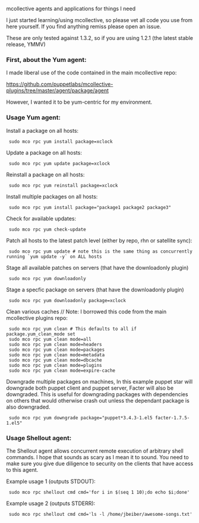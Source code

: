 mcollective agents and applications for things I need

I just started learning/using mcollective, so please vet all code you use from here yourself.  If you find anything remiss please open an issue.

These are only tested against 1.3.2, so if you are using 1.2.1 (the latest stable release, YMMV)

### First, about the Yum agent:
I made liberal use of the code contained in the main mcollective repo:

  https://github.com/puppetlabs/mcollective-plugins/tree/master/agent/package/agent

However, I wanted it to be yum-centric for my environment.

### Usage Yum agent:

Install a package on all hosts:

     sudo mco rpc yum install package=xclock

Update a package on all hosts:

     sudo mco rpc yum update package=xclock

Reinstall a package on all hosts:

     sudo mco rpc yum reinstall package=xclock

Install multiple packages on all hosts:

     sudo mco rpc yum install package="package1 package2 package3"

Check for available updates:

     sudo mco rpc yum check-update

Patch all hosts to the latest patch level (either by repo, rhn or satellite sync):

     sudo mco rpc yum update # note this is the same thing as concurrently running `yum update -y` on ALL hosts 

Stage all available patches on servers (that have the downloadonly plugin)
  
     sudo mco rpc yum downloadonly

Stage a specfic package on servers (that have the downloadonly plugin)
  
     sudo mco rpc yum downloadonly package=xclock

Clean various caches // Note: I borrowed this code from the main mcollective plugins repo:

     sudo mco rpc yum clean # This defaults to all if package.yum_clean_mode set
     sudo mco rpc yum clean mode=all
     sudo mco rpc yum clean mode=headers
     sudo mco rpc yum clean mode=packages
     sudo mco rpc yum clean mode=metadata
     sudo mco rpc yum clean mode=dbcache
     sudo mco rpc yum clean mode=plugins
     sudo mco rpc yum clean mode=expire-cache

Downgrade multiple packages on machines, In this example puppet star will downgrade both puppet client and puppet server, Facter will also be downgraded. This is useful for downgrading packages with dependencies on others that would otherwise crash out unless the dependant package is also downgraded. 

     sudo mco rpc yum downgrade package="puppet*3.4.3-1.el5 facter-1.7.5-1.el5"
  

### Usage Shellout agent:

The Shellout agent allows concurrent remote execution of arbitrary shell
commands.  I hope that sounds as scary as I mean it to sound.  You need to make
sure you give due diligence to security on the clients that have access to this
agent.

Example usage 1 (outputs STDOUT):

     sudo mco rpc shellout cmd cmd='for i in $(seq 1 10);do echo $i;done'

Example usage 2 (outputs STDERR):

     sudo mco rpc shellout cmd cmd='ls -l /home/jbeiber/awesome-songs.txt'

